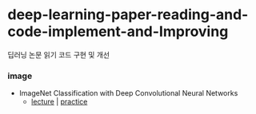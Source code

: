 # deep-learning-paper-reading-and-code-implement-and-Improving
딥러닝 논문 읽기 코드 구현 및 개선

### image
- ImageNet Classification with Deep Convolutional Neural Networks
  - [lecture](https://blog.naver.com/rbdus0715/222881858017) | [practice](https://github.com/rbdus0715/deep-learning-paper-reading-and-code-implement-and-Improving/blob/main/code-practice/AlexNet.ipynb)
